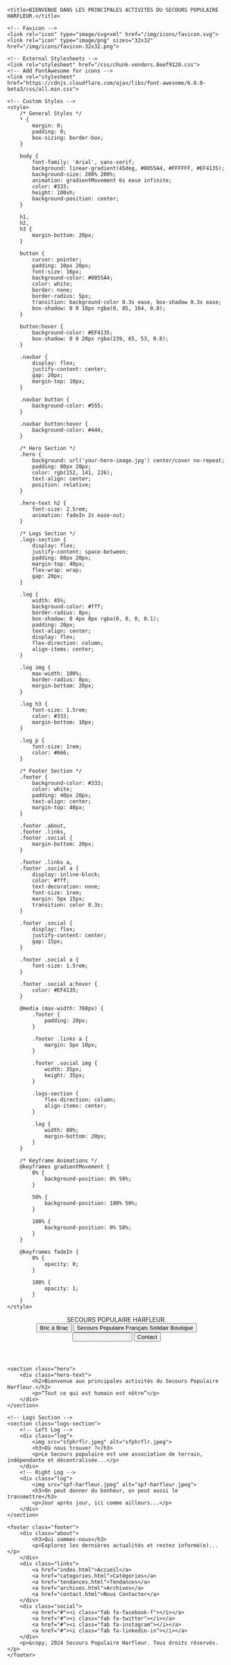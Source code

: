 <!DOCTYPE html>
<html lang="en">

<head>
    <!-- Basic Meta Tags -->
    <meta charset="utf-8">
    <meta http-equiv="X-UA-Compatible" content="IE=edge">
    <meta name="viewport" content="width=device-width, initial-scale=1">

    <title>BIENVENUE DANS LES PRINCIPALES ACTIVITÉS DU SECOURS POPULAIRE HARFLEUR.</title>

    <!-- Favicon -->
    <link rel="icon" type="image/svg+xml" href="/img/icons/favicon.svg">
    <link rel="icon" type="image/png" sizes="32x32" href="/img/icons/favicon-32x32.png">

    <!-- External Stylesheets -->
    <link rel="stylesheet" href="/css/chunk-vendors.8eef9120.css">
    <!-- Add FontAwesome for icons -->
    <link rel="stylesheet" href="https://cdnjs.cloudflare.com/ajax/libs/font-awesome/6.0.0-beta3/css/all.min.css">

    <!-- Custom Styles -->
    <style>
        /* General Styles */
        * {
            margin: 0;
            padding: 0;
            box-sizing: border-box;
        }

        body {
            font-family: 'Arial', sans-serif;
            background: linear-gradient(45deg, #0055A4, #FFFFFF, #EF4135);
            background-size: 200% 200%;
            animation: gradientMovement 6s ease infinite;
            color: #333;
            height: 100vh;
            background-position: center;
        }

        h1,
        h2,
        h3 {
            margin-bottom: 20px;
        }

        button {
            cursor: pointer;
            padding: 10px 20px;
            font-size: 16px;
            background-color: #0055A4;
            color: white;
            border: none;
            border-radius: 5px;
            transition: background-color 0.3s ease, box-shadow 0.3s ease;
            box-shadow: 0 0 10px rgba(0, 85, 164, 0.8);
        }

        button:hover {
            background-color: #EF4135;
            box-shadow: 0 0 20px rgba(239, 65, 53, 0.8);
        }

        .navbar {
            display: flex;
            justify-content: center;
            gap: 20px;
            margin-top: 10px;
        }

        .navbar button {
            background-color: #555;
        }

        .navbar button:hover {
            background-color: #444;
        }

        /* Hero Section */
        .hero {
            background: url('your-hero-image.jpg') center/cover no-repeat;
            padding: 80px 20px;
            color: rgb(152, 141, 226);
            text-align: center;
            position: relative;
        }

        .hero-text h2 {
            font-size: 2.5rem;
            animation: fadeIn 2s ease-out;
        }

        /* Logs Section */
        .logs-section {
            display: flex;
            justify-content: space-between;
            padding: 60px 20px;
            margin-top: 40px;
            flex-wrap: wrap;
            gap: 20px;
        }

        .log {
            width: 45%;
            background-color: #fff;
            border-radius: 8px;
            box-shadow: 0 4px 8px rgba(0, 0, 0, 0.1);
            padding: 20px;
            text-align: center;
            display: flex;
            flex-direction: column;
            align-items: center;
        }

        .log img {
            max-width: 100%;
            border-radius: 8px;
            margin-bottom: 20px;
        }

        .log h3 {
            font-size: 1.5rem;
            color: #333;
            margin-bottom: 10px;
        }

        .log p {
            font-size: 1rem;
            color: #666;
        }

        /* Footer Section */
        .footer {
            background-color: #333;
            color: white;
            padding: 40px 20px;
            text-align: center;
            margin-top: 40px;
        }

        .footer .about,
        .footer .links,
        .footer .social {
            margin-bottom: 20px;
        }

        .footer .links a,
        .footer .social a {
            display: inline-block;
            color: #fff;
            text-decoration: none;
            font-size: 1rem;
            margin: 5px 15px;
            transition: color 0.3s;
        }

        .footer .social {
            display: flex;
            justify-content: center;
            gap: 15px;
        }

        .footer .social a {
            font-size: 1.5rem;
        }

        .footer .social a:hover {
            color: #EF4135;
        }

        @media (max-width: 768px) {
            .footer {
                padding: 20px;
            }

            .footer .links a {
                margin: 5px 10px;
            }

            .footer .social img {
                width: 35px;
                height: 35px;
            }

            .logs-section {
                flex-direction: column;
                align-items: center;
            }

            .log {
                width: 80%;
                margin-bottom: 20px;
            }
        }

        /* Keyframe Animations */
        @keyframes gradientMovement {
            0% {
                background-position: 0% 50%;
            }

            50% {
                background-position: 100% 50%;
            }

            100% {
                background-position: 0% 50%;
            }
        }

        @keyframes fadeIn {
            0% {
                opacity: 0;
            }

            100% {
                opacity: 1;
            }
        }
    </style>
</head>

<body>
    <header class="header">
        <div class="logo">SECOURS POPULAIRE HARFLEUR.</div>
        <nav class="navbar">
            <button><i class="fas fa-box"></i> Bric à Brac</button>
            <button><i class="fas fa-store"></i> Secours Populaire Français Solidair Boutique</button>
            <button><a href="https://www.secourspopulaire.fr/76-harfleur/secours-populaire/" target="_blank"
                    style="color: white; text-decoration: none;">
                    <i class="fas fa-building"></i> Jean Barbe Bureaux</a></button>
            <button><i class="fas fa-phone-alt"></i> Contact</button>
        </nav>
    </header>

    <section class="hero">
        <div class="hero-text">
            <h2>Bienvenue aux principales activités du Secours Populaire Harfleur.</h2>
            <p>“Tout ce qui est humain est nôtre”</p>
        </div>
    </section>

    <!-- Logs Section -->
    <section class="logs-section">
        <!-- Left Log -->
        <div class="log">
            <img src="sfphrflr.jpeg" alt="sfphrflr.jpeg">
            <h3>Où nous trouver ?</h3>
            <p>Le Secours populaire est une association de terrain, indépendante et décentralisée...</p>
        </div>
        <!-- Right Log -->
        <div class="log">
            <img src="spf-harfleur.jpeg" alt="spf-harfleur.jpeg">
            <h3>On peut donner du bonheur, on peut aussi le transmettre</h3>
            <p>Jour après jour, ici comme ailleurs...</p>
        </div>
    </section>

    <footer class="footer">
        <div class="about">
            <h3>Qui sommes-nous</h3>
            <p>Explorez les dernières actualités et restez informé(e)...</p>
        </div>
        <div class="links">
            <a href="index.html">Accueil</a>
            <a href="categories.html">Catégories</a>
            <a href="tendances.html">Tendances</a>
            <a href="archives.html">Archives</a>
            <a href="contact.html">Nous Contacter</a>
        </div>
        <div class="social">
            <a href="#"><i class="fab fa-facebook-f"></i></a>
            <a href="#"><i class="fab fa-twitter"></i></a>
            <a href="#"><i class="fab fa-instagram"></i></a>
            <a href="#"><i class="fab fa-linkedin-in"></i></a>
        </div>
        <p>&copy; 2024 Secours Populaire Harfleur. Tous droits réservés.</p>
    </footer>
</body>

</html>
